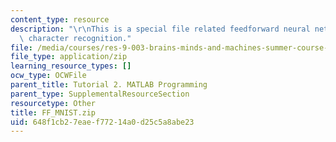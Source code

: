 ```yaml
---
content_type: resource
description: "\r\nThis is a special file related feedforward neural networks for digital\
  \ character recognition."
file: /media/courses/res-9-003-brains-minds-and-machines-summer-course-summer-2015/648f1cb27eaef77214a0d25c5a8abe23_FF_MNIST.zip
file_type: application/zip
learning_resource_types: []
ocw_type: OCWFile
parent_title: Tutorial 2. MATLAB Programming
parent_type: SupplementalResourceSection
resourcetype: Other
title: FF_MNIST.zip
uid: 648f1cb2-7eae-f772-14a0-d25c5a8abe23
---
```

